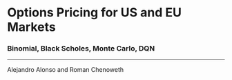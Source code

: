 # Options Pricing for US and EU Markets

### Binomial, Black Scholes, Monte Carlo, DQN
---
Alejandro Alonso and Roman Chenoweth
